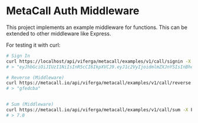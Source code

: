# MetaCall Auth Middleware

This project implements an example middleware for functions. This can be extended to other middleware like Express.

For testing it with curl:
``` bash
# Sign In
curl https://localhost/api/viferga/metacall/examples/v1/call/signin -X POST --data '{"user":"viferga", "password":"123"}'
# > "eyJhbGciOiJIUzI1NiIsInR5cCI6IkpXVCJ9.eyJ1c2VyIjoidmlmZXJnYSIsInBhc3N3b3JkIjoiMTIzIiwiaWF0IjoxNTUwNzg5NDI1fQ.MJIZ96PwjIZzSdWsBbxG4_88ITY-iZmtEd8CSgcYi8g"

# Reverse (Middleware)
curl https://metacall.io/api/viferga/metacall/examples/v1/call/reverse -X POST --data '{ "token": "eyJhbGciOiJIUzI1NiIsInR5cCI6IkpXVCJ9.eyJ1c2VyIjoidmlmZXJnYSIsInBhc3N3b3JkIjoiMTIzIiwiaWF0IjoxNTUwNzg5NDI1fQ.MJIZ96PwjIZzSdWsBbxG4_88ITY-iZmtEd8CSgcYi8g", "args": { "str": "abcdefg" } }'
# > "gfedcba"


# Sum (Middleware)
curl https://metacall.io/api/viferga/metacall/examples/v1/call/sum -X POST --data '{ "token": "eyJhbGciOiJIUzI1NiIsInR5cCI6IkpXVCJ9.eyJ1c2VyIjoidmlmZXJnYSIsInBhc3N3b3JkIjoiMTIzIiwiaWF0IjoxNTUwNzg5NDI1fQ.MJIZ96PwjIZzSdWsBbxG4_88ITY-iZmtEd8CSgcYi8g", "args": { "a": 3, "b": 4 } }'
# > 7.0
```
